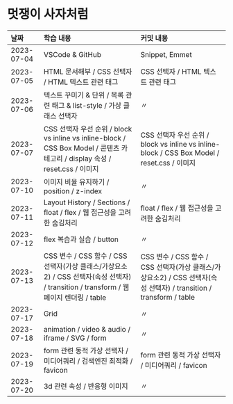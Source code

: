 # 멋쟁이 사자처럼

| 날짜       | 학습 내용                                                                                                                            | 커밋 내용                                                                                                          |
| :--------- | :----------------------------------------------------------------------------------------------------------------------------------- | :----------------------------------------------------------------------------------------------------------------- |
| 2023-07-04 | VSCode & GitHub                                                                                                                      | Snippet, Emmet                                                                                                     |
| 2023-07-05 | HTML 문서해부 / CSS 선택자 / HTML 텍스트 관련 태그                                                                                   | CSS 선택자 / HTML 텍스트 관련 태그                                                                                 |
| 2023-07-06 | 텍스트 꾸미기 & 단위 / 목록 관련 태그 & list-style / 가상 클래스 선택자                                                              | 〃                                                                                                                 |
| 2023-07-07 | CSS 선택자 우선 순위 / block vs inline vs inline-block / CSS Box Model / 콘텐츠 카테고리 / display 속성 / reset.css / 이미지         | CSS 선택자 우선 순위 / block vs inline vs inline-block / CSS Box Model / reset.css / 이미지                        |
| 2023-07-10 | 이미지 비율 유지하기 / position / z-index                                                                                            | 〃                                                                                                                 |
| 2023-07-11 | Layout History / Sections / float / flex / 웹 접근성을 고려한 숨김처리                                                               | float / flex / 웹 접근성을 고려한 숨김처리                                                                         |
| 2023-07-12 | flex 복습과 실습 / button                                                                                                            | 〃                                                                                                                 |
| 2023-07-13 | CSS 변수 / CSS 함수 / CSS 선택자(가상 클래스/가상요소2) / CSS 선택자(속성 선택자) / transition / transform / 웹페이지 렌더링 / table | CSS 변수 / CSS 함수 / CSS 선택자(가상 클래스/가상요소2) / CSS 선택자(속성 선택자) / transition / transform / table |
| 2023-07-17 | Grid                                                                                                                                 | 〃                                                                                                                 |
| 2023-07-18 | animation / video & audio / iframe / SVG / form                                                                                      | 〃                                                                                                                 |
| 2023-07-19 | form 관련 동적 가상 선택자 / 미디어쿼리 / 검색엔진 최적화 / favicon                                                                  | form 관련 동적 가상 선택자 / 미디어쿼리 / favicon                                                                  |
| 2023-07-20 | 3d 관련 속성 / 반응형 이미지                                                                                                         | 〃                                                                                                                 |
